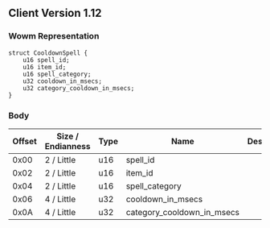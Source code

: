 ## Client Version 1.12

### Wowm Representation
```rust,ignore
struct CooldownSpell {
    u16 spell_id;
    u16 item_id;
    u16 spell_category;
    u32 cooldown_in_msecs;
    u32 category_cooldown_in_msecs;
}
```
### Body
| Offset | Size / Endianness | Type | Name | Description |
| ------ | ----------------- | ---- | ---- | ----------- |
| 0x00 | 2 / Little | u16 | spell_id |  |
| 0x02 | 2 / Little | u16 | item_id |  |
| 0x04 | 2 / Little | u16 | spell_category |  |
| 0x06 | 4 / Little | u32 | cooldown_in_msecs |  |
| 0x0A | 4 / Little | u32 | category_cooldown_in_msecs |  |
